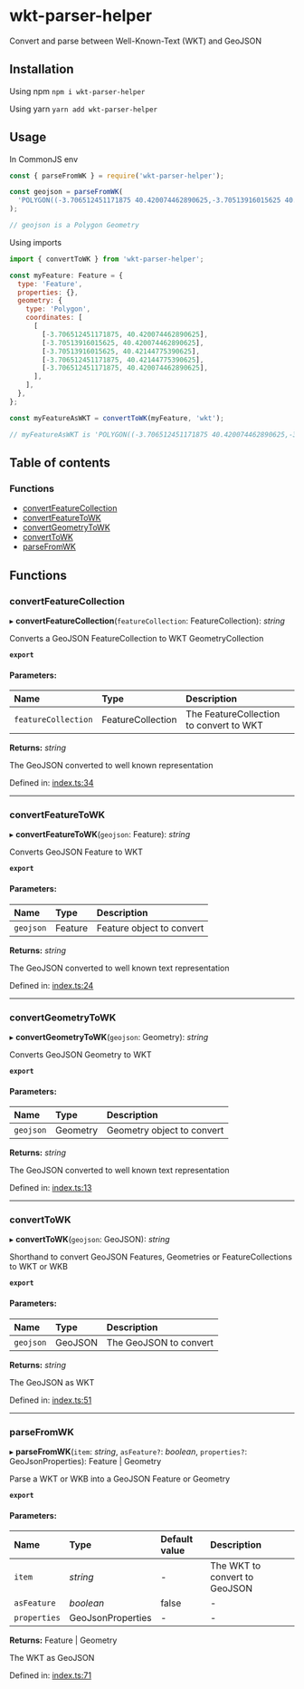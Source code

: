 # wkt-parser-helper

Convert and parse between Well-Known-Text (WKT) and GeoJSON

## Installation

Using npm `npm i wkt-parser-helper`

Using yarn `yarn add wkt-parser-helper`

## Usage

In CommonJS env

```javascript
const { parseFromWK } = require('wkt-parser-helper');

const geojson = parseFromWK(
  'POLYGON((-3.706512451171875 40.420074462890625,-3.70513916015625 40.420074462890625,-3.70513916015625 40.42144775390625,-3.706512451171875 40.42144775390625,-3.706512451171875 40.420074462890625))'
);

// geojson is a Polygon Geometry
```

Using imports

```javascript
import { convertToWK } from 'wkt-parser-helper';

const myFeature: Feature = {
  type: 'Feature',
  properties: {},
  geometry: {
    type: 'Polygon',
    coordinates: [
      [
        [-3.706512451171875, 40.420074462890625],
        [-3.70513916015625, 40.420074462890625],
        [-3.70513916015625, 40.42144775390625],
        [-3.706512451171875, 40.42144775390625],
        [-3.706512451171875, 40.420074462890625],
      ],
    ],
  },
};

const myFeatureAsWKT = convertToWK(myFeature, 'wkt');

// myFeatureAsWKT is 'POLYGON((-3.706512451171875 40.420074462890625,-3.70513916015625 40.420074462890625,-3.70513916015625 40.42144775390625,-3.706512451171875 40.42144775390625,-3.706512451171875 40.420074462890625))'
```

## Table of contents

### Functions

- [convertFeatureCollection](#convertfeaturecollection)
- [convertFeatureToWK](#convertfeaturetowk)
- [convertGeometryToWK](#convertgeometrytowk)
- [convertToWK](#converttowk)
- [parseFromWK](#parsefromwk)

## Functions

### convertFeatureCollection

▸ **convertFeatureCollection**(`featureCollection`: FeatureCollection): _string_

Converts a GeoJSON FeatureCollection to WKT GeometryCollection

**`export`**

#### Parameters:

| Name                | Type              | Description                             |
| :------------------ | :---------------- | :-------------------------------------- |
| `featureCollection` | FeatureCollection | The FeatureCollection to convert to WKT |

**Returns:** _string_

The GeoJSON converted to well known representation

Defined in: [index.ts:34](https://github.com/alrico88/wkt-parser-helper/blob/master/src/index.ts#L34)

---

### convertFeatureToWK

▸ **convertFeatureToWK**(`geojson`: Feature): _string_

Converts GeoJSON Feature to WKT

**`export`**

#### Parameters:

| Name      | Type    | Description               |
| :-------- | :------ | :------------------------ |
| `geojson` | Feature | Feature object to convert |

**Returns:** _string_

The GeoJSON converted to well known text representation

Defined in: [index.ts:24](https://github.com/alrico88/wkt-parser-helper/blob/master/src/index.ts#L24)

---

### convertGeometryToWK

▸ **convertGeometryToWK**(`geojson`: Geometry): _string_

Converts GeoJSON Geometry to WKT

**`export`**

#### Parameters:

| Name      | Type     | Description                |
| :-------- | :------- | :------------------------- |
| `geojson` | Geometry | Geometry object to convert |

**Returns:** _string_

The GeoJSON converted to well known text representation

Defined in: [index.ts:13](https://github.com/alrico88/wkt-parser-helper/blob/master/src/index.ts#L13)

---

### convertToWK

▸ **convertToWK**(`geojson`: GeoJSON): _string_

Shorthand to convert GeoJSON Features, Geometries or FeatureCollections to WKT or WKB

**`export`**

#### Parameters:

| Name      | Type    | Description            |
| :-------- | :------ | :--------------------- |
| `geojson` | GeoJSON | The GeoJSON to convert |

**Returns:** _string_

The GeoJSON as WKT

Defined in: [index.ts:51](https://github.com/alrico88/wkt-parser-helper/blob/master/src/index.ts#L51)

---

### parseFromWK

▸ **parseFromWK**(`item`: _string_, `asFeature?`: _boolean_, `properties?`: GeoJsonProperties): Feature \| Geometry

Parse a WKT or WKB into a GeoJSON Feature or Geometry

**`export`**

#### Parameters:

| Name         | Type              | Default value | Description                   |
| :----------- | :---------------- | :------------ | :---------------------------- |
| `item`       | _string_          | -             | The WKT to convert to GeoJSON |
| `asFeature`  | _boolean_         | false         | -                             |
| `properties` | GeoJsonProperties | -             | -                             |

**Returns:** Feature \| Geometry

The WKT as GeoJSON

Defined in: [index.ts:71](https://github.com/alrico88/wkt-parser-helper/blob/master/src/index.ts#L71)
